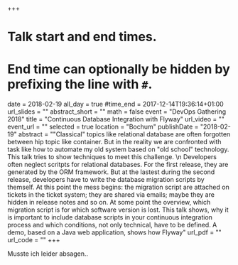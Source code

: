 +++
# Talk start and end times.
# End time can optionally be hidden by prefixing the line with `#`.
date = 2018-02-19
all_day = true
#time_end = 2017-12-14T19:36:14+01:00
url_slides = ""
abstract_short = ""
math = false
event = "DevOps Gathering 2018"
title = "Continuous Database Integration with Flyway"
url_video = ""
event_url = ""
selected = true
location = "Bochum"
publishDate = "2018-02-19"
abstract = "\"Classical\" topics like relational database are often forgotten between hip topic like container. But in the reality we are confronted with task like how to automate my old system based on \"old school\" technology. This talk tries to show techniques to meet this challenge. \n Developers often neglect scritpts for relational databases. For the first release, they are generated by the ORM framework. But at the lastest during the second release, developers have to write the database migration scripts by themself. At this point the mess begins: the migration script are attached on tickets in the ticket system; they are shared via emails; maybe they are hidden in release notes and so on. At some point the overview, which migration script is for which software version is lost. This talk shows, why it is important to include database scripts in your continuous integration process and which conditions, not only technical, have to be defined. A demo, based on a Java web application, shows how Flyway"
url_pdf = ""
url_code = ""
+++

Musste ich leider absagen..
